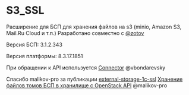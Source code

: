 # S3_SSL

Расширение для БСП для хранения файлов на s3 (minio, Amazon S3, Mail.Ru Cloud и т.п.)
Разработано совместно с [@zotov](https://github.com/zotov)

Версия БСП: 3.1.2.343

Версия платформы: 8.3.17.1851

При обращении к API используется [Connector](https://github.com/vbondarevsky/Connector) @vbondarevsky

Спасибо malikov-pro за публикации [external-storage-1c-ssl](https://github.com/malikov-pro/external-storage-1c-ssl)
[Хранение файлов томов БСП в хранилище с OpenStack API](https://infostart.ru/public/1276986/) @malikov-pro